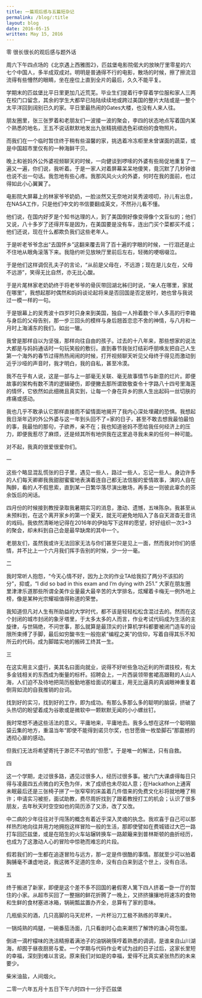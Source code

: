```yaml
---
title: 一篇观后感与五篇短杂记
permalink: /blog/:title
layout: blog
date: 2016-05-15
written: May 15, 2016
---
```


零 很长很长的观后感与题外话

周六下午四点场的《北京遇上西雅图2》，匹兹堡电影院偌大的放映厅里零星的六七个中国人，多半成双成对。明明是普通得不行的电影，散场的时候，擦了擦流泪流得有些懵然的眼睛，坐在座位上直到全片的最后，久久不能平复。

学期末的匹兹堡比平日里更加几近荒芜。毕业生们提着行李穿着学位服和家人三两在校门口留念，其余的学生大都早已陆陆续续地或跨过美国的整片大陆或是一整个太平洋回到阔别已久的家。平日里最热闹的Gates大楼，也没有人来人往。

朋友圈里，张三张罗着和老朋友们一波接一波的聚会，李四的状态地点写着国内某个熟悉的地名，王五不说话默默地发出九张精挑细选色彩缤纷的食物照片。

而我们在一个临时暂住终于稍有些温馨的家，挑选着冷冻柜里未曾谋面的蔬菜，或是中国超市里仅有的一种海鲜干贝。

晚上和爸妈外公外婆视频聊天的时候，一向健谈到啰嗦的外婆有些局促地重复了一遍又一遍，你们说，我听着。于是一家人对着屏幕呆呆地傻笑，竟沉默了几秒钟谁也说不出一句话。我忽地有些心疼。我那风风火火的外婆，何时在我的面前，也过得如此小心翼翼了。

电影院大屏幕上的林家爷爷奶奶，一脸淡然又无奈地对吴秀波唠叨，孙儿有出息，在NASA工作，只是他们中文的书信要翻成英文，不然孙儿看不懂。

他们说，在国内好歹是个知书达理的人，到了美国倒好像变得像个文盲似的；他们又说，八十多岁了还得开车是因为，在美国要是没有车，连出门买个菜都买不成；他们还说，现在什么都欺负我们这些老年人。

于是听老爷爷念出“去国怀乡”这翻来覆去背了百十遍的字眼的时候，一行泪还是止不住地从眼角滚落下来。我隐约听见放映厅里前后左右，轻微的哽咽啜泣。

于是他们这样调侃孔夫子的言论，“从前是父母在，不远游；现在是儿女在，父母不远游”，笑得无比自然，亦无比心酸。

于是片尾林家老奶奶终于将老爷爷的骨灰带回湖北秭归时说，“亲人在哪里，家就在哪里”，我想起那时偶然和妈妈谈论起将来是否回国是否定居时，她也曾与我说过一模一样的一句。

于是银幕上的吴秀波十四岁时只身来到美国，独自一人拎着数个半人多高的行李箱与身后的父母告别，那一步三回头的模样与身后翘首恋恋不舍的神情，与八月和一月时上海浦东的我们，如出一辙。

我曾是那样自以为坚强，那样向往自由的孩子。过去的十八年来，那些想家的说法大都是与妈妈通话时一句玩笑般的敷衍。直到春节我张灯结彩呼朋唤友把自己人生第一个海外的春节过得热热闹闹的时候，打开视频聊天听见父母终于得见而激动到近乎沙哑的声音时，我才明白，我的自私，甚至冷漠。

我不在乎有人说，这是一部与上一部毫无关联、毫无故事情节与新意的烂片。即便故事的架构有数不清的逻辑硬伤，即便撇去那所谓致敬查令十字路八十四号里海莲的情怀，它依然如此细微且真实到，让每一个身在异乡的旅人生出起码一丝切肤的疼痛或感动。

我也几乎不敢承认它那样直接而不留情面地揭开了我内心深处埋藏的恐惧。我想起我日渐年迈的外公外婆与这一年到头回不了=家的日子，甚至不敢去想我最怕最怕的事，我最怕的那句，子欲养，亲不在；我也知道爸妈不愿给我任何经济上的压力，即便我惹尽了麻烦，还是倾其所有地供我在这里追寻我未来的任何一种可能。

对不起，我真的很爱很爱你们。

一

这些个略显混乱慌张的日子里，遇见一些人，路过一些人，忘记一些人。身边许多的人们每天卿卿我我甜甜蜜蜜地表演着连自己都无法信服的爱情故事，演的人自在陶醉，看的人不假思索，直到某一日繁华落尽演出散场，再多出一则彼此辜负的茶余饭后的闲话。

四月份的时候接到教授录取我暑期实习的消息，激动、遗憾，五味陈杂。我甚至从未预料到，在这个离开家乡的第一个夏天，就无可避免地陷入了各自天涯杳无音讯的戏码。我依然清晰地记得在2016年的伊始写下这样的愿望，好好组织一次3+3的聚会，却未料到自己会是最早缺席的其中一个。

老朋友们，虽然我或许无法回家无法与你们甚至只是见上一面，然而我对你们的感情，并不比上一个六月我们挥手告别的时候，少一分一毫。

二

我时常听人抱怨，“今天心情不好，因为上次的作业TA给我扣了两分不该扣的分”，抑或，“I did so bad in this exam and I’m dying with 251.” 大家在朋友圈里津津乐道那些所谓全美作业量最大最辛苦的大学排名，炫耀着卡梅无一例外地上榜，像是某种光宗耀祖值得称道的荣誉。

我知道但凡对人生有所助益的大学时代，都不该是轻轻松松含混过去的。然而在这个封闭的城市封闭的象牙塔里，于太多太多的人而言，作业考试代码成为生活的主旋律，与世隔绝，不问世事，那么就算是最顶尖的计算机学科都要被闭门造车的设限所束缚了手脚，最后如穷酸书生一般抱紧“编程之美”的信仰，写着自得其乐不知所云的代码，成为脚踏实地的搬砖工终其一生。

三

在这实用主义盛行，美其名曰面向就业，说得不好听些急功近利的所谓技校，有太多金钱相关的东西成为衡量的标杆。招聘会上，一片西装领带套裙高跟鞋的人山人海，人们迫不及待地把简历殷勤地塞给面试的雇主，用无比逼真的真诚眼神重复着倒背如流的自我推销的台词。

找到好的实习，找到好的工作，即为成功。有那么多那么多的聪明的脑袋，挤破了头热切的盼望着成为谷歌或是微软中一颗默默无闻的小小螺丝钉。

我时常想不通这些活法的意义。平庸地来，平庸地去。我多么想在这样一个聪明脑袋云集的地方，重温当年“即使不能得到诺贝尔奖，也甘愿做一枚垫脚石”那震撼的透彻心扉的感动。

但我们无法将希望寄托于渺茫不可依的“但愿”。于是唯一的解法，只有自救。

四

这一个学期，走过很多路，遇见过很多人，经历过很多事。被六门大课虐得每日只得与凌晨四五点微白的天色为伴，末了成绩也未尽如人意；在Hackathon上通宵未眠最后还是三张椅子拼了一张窄窄的床盖着几件借来的免费文化衫将就地睡了稍许；申请实习被拒，面试助教，费尽周折找到了跟着教授打工的机会；认识了很多朋友，去年秋天时空空如也的简历添了又添，改了又改。

中二病的少年往往对于闯荡的概念有着近乎深入灵魂的执念。我欢喜于自己可以那样热烈地向往并用力地拥抱这样冒险一般的生活，那即使譬如在费城错过大巴一路打车回匹兹堡，或是在陌生的火车站辗转换车一路颠簸来到普林斯顿的曲折经历，也成为了这激动人心的冒险中惊艳而难忘的片段。

假若我们的一生都在追逐冒险与远方，那一定是件很酷的事情。那就至少可以拍着胸脯毫不谦虚地说，我这微不足道的生命，没有白白来到这个世上，没有白活。

五

终于搬进了新家，即便是这个差不多不回国的暑假寄人篱下四人挤着一卧一厅的暂住的小家。从超市买回了一整捆的鲜花折腾了一晚上，又挤挤攘攘地将速冻的食物和生鲜的食材塞进冰箱，锅碗瓢盆置办齐全，总算有了家的意味。

几瓶偷买的酒，几只高脚的马天尼杯，一片杯沿刀工极不熟练的苹果片。

一锅炖熟的鸡腿，一碗番茄汤面，几只看剧时心血来潮煎了解馋的溏心荷包蛋。 

倒进一滴柠檬味的洗洁精擦着满池子的油锅碗筷哼着熟悉的调调，是谁来自山川湖海，却囿于昼夜厨房与爱。一个学期与代码作业考试为战的日子过后，这家长里短的幸福，深刻到难以言说。原来我们对如是的幸福，爱得不比真实紧张热烈的未来要少。

柴米油盐，人间烟火。


二零一六年五月十五日下午六时四十一分于匹兹堡
